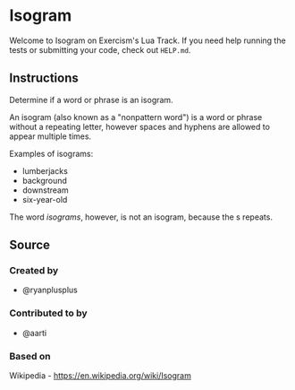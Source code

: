 # Isogram

Welcome to Isogram on Exercism's Lua Track.
If you need help running the tests or submitting your code, check out `HELP.md`.

## Instructions

Determine if a word or phrase is an isogram.

An isogram (also known as a "nonpattern word") is a word or phrase without a repeating letter, however spaces and hyphens are allowed to appear multiple times.

Examples of isograms:

- lumberjacks
- background
- downstream
- six-year-old

The word *isograms*, however, is not an isogram, because the s repeats.

## Source

### Created by

- @ryanplusplus

### Contributed to by

- @aarti

### Based on

Wikipedia - https://en.wikipedia.org/wiki/Isogram